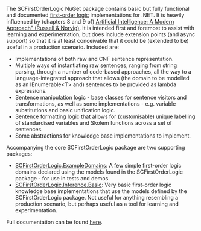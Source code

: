 ﻿The SCFirstOrderLogic NuGet package contains basic but fully functional and documented [first-order logic](https://en.wikipedia.org/wiki/First-order_logic) implementations for .NET.
It is heavily influenced by (chapters 8 and 9 of) [Artificial Intelligence: A Modern Approach" (Russell & Norvig)](https://www.google.com/search?q=isbn+978-1292153964).
It is intended first and foremost to assist with learning and experimentation, but does include extension points (and async support) so that it is at least conceivable that it could be (extended to be) useful in a production scenario.
Included are:

* Implementations of both raw and CNF sentence representation. 
* Multiple ways of instantiating raw sentences, ranging from string parsing, through a number of code-based approaches, all the way to a language-integrated approach that allows (the domain to be modelled as an IEnumerable&lt;T&gt; and) sentences to be provided as lambda expressions.
* Sentence manipulation logic - base classes for sentence visitors and transformations, as well as some implementations - e.g. variable substitutions and basic unification logic.
* Sentence formatting logic that allows for (customisable) unique labelling of standardised variables and Skolem functions across a set of sentences.
* Some abstractions for knowledge base implementations to implement.

Accompanying the core SCFirstOrderLogic package are two supporting packages:

* [SCFirstOrderLogic.ExampleDomains](https://www.nuget.org/packages/SCFirstOrderLogic.ExampleDomains): A few simple first-order logic domains declared using the models found in the SCFirstOrderLogic package - for use in tests and demos.
* [SCFirstOrderLogic.Inference.Basic](https://www.nuget.org/packages/SCFirstOrderLogic.Inference.Basic): Very basic first-order logic knowledge base implementations that use the models defined by the SCFirstOrderLogic package. Not useful for anything resembling a production scenario, but perhaps useful as a tool for learning and experimentation.

Full documentation can be found [here](https://sdcondon.net/SCFirstOrderLogic/).
